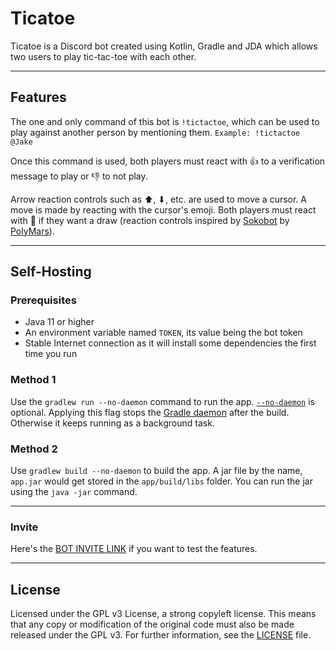 # Ticatoe

Ticatoe is a Discord bot created using Kotlin, Gradle and JDA which allows two users to play tic-tac-toe with each other.

---

## Features

The one and only command of this bot is `!tictactoe`, which can be used to play against another person by mentioning them.
`Example: !tictactoe @Jake`

Once this command is used, both players must react with 👍 to a verification message to play or 👎 to not play.

Arrow reaction controls such as ⬆, ⬇, etc. are used to move a cursor. A move is made by reacting with the cursor's emoji. Both players must react with 🤝 if they want a draw (reaction controls inspired by [Sokobot](https://github.com/PolyMarsDev/Sokobot) by [PolyMars](https://github.com/PolyMarsDev)).

---

## Self-Hosting

### Prerequisites
* Java 11 or higher
* An environment variable named `TOKEN`, its value being the bot token
* Stable Internet connection as it will install some dependencies the first time you run

### Method 1
Use the `gradlew run --no-daemon` command to run the app. [`--no-daemon`](https://docs.gradle.org/current/userguide/gradle_daemon.html#sec:disabling_the_daemon) is optional. Applying this flag stops the [Gradle daemon](https://docs.gradle.org/current/userguide/gradle_daemon.html) after the build. Otherwise it keeps running as a background task.

### Method 2
Use `gradlew build --no-daemon` to build the app. A jar file by the name, `app.jar` would get stored in the `app/build/libs` folder. You can run the jar using the `java -jar` command.

---

### Invite
Here's the <a href="https://discord.com/api/oauth2/authorize?client_id=859417039017607170&permissions=10304&scope=bot" target="_blank">BOT INVITE LINK</a> if you want to test the features.

---

## License
Licensed under the GPL v3 License, a strong copyleft license. This means that any copy or modification of the original code must also be made released under the GPL v3. For further information, see the [LICENSE](https://github.com/Prachurja/Ticatoe/blob/main/LICENSE) file.
